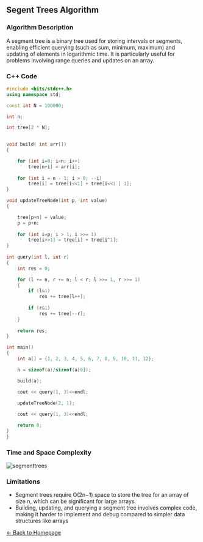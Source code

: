 ## Segent Trees Algorithm

### Algorithm Description
A segment tree is a binary tree used for storing intervals or segments, enabling efficient querying (such as sum, minimum, maximum) and updating of elements in logarithmic time. It is particularly useful for problems involving range queries and updates on an array.

### C++ Code
 
```cpp
#include <bits/stdc++.h> 
using namespace std; 

const int N = 100000; 

int n;  

int tree[2 * N]; 

 
void build( int arr[]) 
{ 

	for (int i=0; i<n; i++)	 
		tree[n+i] = arr[i]; 
 
	for (int i = n - 1; i > 0; --i)	 
		tree[i] = tree[i<<1] + tree[i<<1 | 1];	 
} 

void updateTreeNode(int p, int value) 
{ 

	tree[p+n] = value; 
	p = p+n; 
 
	for (int i=p; i > 1; i >>= 1) 
		tree[i>>1] = tree[i] + tree[i^1]; 
} 
 
int query(int l, int r) 
{ 
	int res = 0; 

	for (l += n, r += n; l < r; l >>= 1, r >>= 1) 
	{ 
		if (l&1) 
			res += tree[l++]; 
	
		if (r&1) 
			res += tree[--r]; 
	} 
	
	return res; 
} 

int main() 
{ 
	int a[] = {1, 2, 3, 4, 5, 6, 7, 8, 9, 10, 11, 12}; 

	n = sizeof(a)/sizeof(a[0]); 

	build(a); 

	cout << query(1, 3)<<endl; 
 
	updateTreeNode(2, 1); 

	cout << query(1, 3)<<endl; 

	return 0; 
} 
}
```

### Time and Space Complexity
![segmenttrees](https://github.com/DEBANSHU007/FoodDelivery.github.io/assets/67229736/df91a73e-2bd0-40dd-a8b5-074c33ef480d)



### Limitations
* Segment trees require O(2n−1) space to store the tree for an array of size n, which can be significant for large arrays.
* Building, updating, and querying a segment tree involves complex code, making it harder to implement and debug compared to simpler data structures like arrays

[← Back to Homepage](../README.md)
